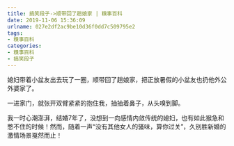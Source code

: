 ```yaml
---
title: 搞笑段子->顺带回了趟娘家 | 糗事百科
date: 2019-11-06 15:36:09
urlname: 027e2df2ac9be10d36f0dd7c509795e2
tags: 
- 糗事百科
categories:
- 糗事百科
- 搞笑段子
---
```

媳妇带着小盆友出去玩了一圈，顺带回了趟娘家，把正放暑假的小盆友也扔他外公外婆家了。

一进家门，就张开双臂紧紧的抱住我，抽抽着鼻子，从头嗅到脚。

我一时心潮澎湃，结婚7年了，没想到一向感情内敛传统的媳妇，也有如此猴急和憋不住的时候！然而，随着一声“没有其他女人的骚味，算你过关”，久别胜新婚的激情场景戛然而止！


